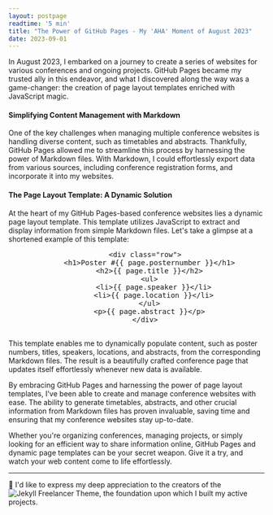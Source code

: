 ```yaml
---
layout: postpage
readtime: '5 min'
title: "The Power of GitHub Pages - My 'AHA' Moment of August 2023"
date: 2023-09-01
---
```


<span class="dropcap">I</span>n August 2023, I embarked on a journey to create a series of websites for various conferences and ongoing projects. 
GitHub Pages became my trusted ally in this endeavor, and what I discovered along the way was a game-changer: 
the creation of page layout templates enriched with JavaScript magic.

#### Simplifying Content Management with Markdown

One of the key challenges when managing multiple conference websites is handling diverse content, such as timetables and abstracts. 
Thankfully, GitHub Pages allowed me to streamline this process by harnessing the power of Markdown files. 
With Markdown, I could effortlessly export data from various sources, including conference registration forms, and incorporate it into my websites.

#### The Page Layout Template: A Dynamic Solution

At the heart of my GitHub Pages-based conference websites lies a dynamic page layout template. 
This template utilizes JavaScript to extract and display information from simple Markdown files. 
Let's take a glimpse at a shortened example of this template:

<center>
  <pre>
    &lt;div class="row"&gt;
      &lt;h1&gt;Poster #{{ page.posternumber }}&lt;/h1&gt;
      &lt;h2&gt;{{ page.title }}&lt;/h2&gt;
      &lt;ul&gt;
        &lt;li&gt;{{ page.speaker }}&lt;/li&gt;
        &lt;li&gt;{{ page.location }}&lt;/li&gt;
      &lt;/ul&gt;
      &lt;p&gt;{{ page.abstract }}&lt;/p&gt;
    &lt;/div&gt;
  </pre>
</center>

This template enables me to dynamically populate content, such as poster numbers, titles, speakers, locations, and abstracts, from the corresponding Markdown files. 
The result is a beautifully crafted conference page that updates itself effortlessly whenever new data is available.

By embracing GitHub Pages and harnessing the power of page layout templates, I've been able to create and manage conference websites with ease. 
The ability to generate timetables, abstracts, and other crucial information from Markdown files has proven invaluable, saving time and ensuring that my conference websites stay up-to-date.

Whether you're organizing conferences, managing projects, or simply looking for an efficient way to share information online, GitHub Pages and dynamic page templates can be your secret weapon. 
Give it a try, and watch your web content come to life effortlessly.

_______________________________

💝 I'd like to express my deep appreciation to the creators of the ![Jekyll Freelancer Theme](https://github.com/jeromelachaud/freelancer-theme), 
the foundation upon which I built my active projects.
